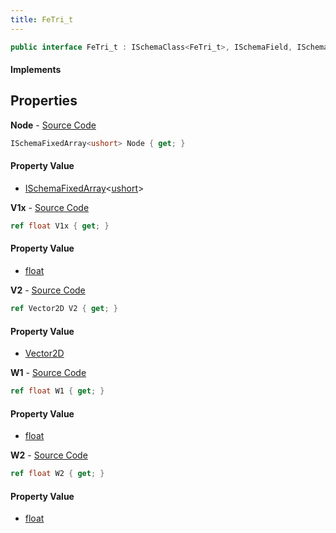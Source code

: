 ```yaml
---
title: FeTri_t
---
```


```csharp
public interface FeTri_t : ISchemaClass<FeTri_t>, ISchemaField, ISchemaClass, INativeHandle
```

#### Implements

## Properties

**Node** - [Source Code](https://github.com/swiftly-solution/swiftlys2/blob/main/managed/src/SwiftlyS2.Generated/Schemas/Interfaces/FeTri_t.cs#L16)

```csharp
ISchemaFixedArray<ushort> Node { get; }
```

#### Property Value

- [ISchemaFixedArray](/docs/api/shared/schemas/ischemafixedarray-1)<[ushort](https://learn.microsoft.com/dotnet/api/system.uint16)>

**V1x** - [Source Code](https://github.com/swiftly-solution/swiftlys2/blob/main/managed/src/SwiftlyS2.Generated/Schemas/Interfaces/FeTri_t.cs#L22)

```csharp
ref float V1x { get; }
```

#### Property Value

- [float](https://learn.microsoft.com/dotnet/api/system.single)

**V2** - [Source Code](https://github.com/swiftly-solution/swiftlys2/blob/main/managed/src/SwiftlyS2.Generated/Schemas/Interfaces/FeTri_t.cs#L24)

```csharp
ref Vector2D V2 { get; }
```

#### Property Value

- [Vector2D](/docs/api/shared/natives/vector2d)

**W1** - [Source Code](https://github.com/swiftly-solution/swiftlys2/blob/main/managed/src/SwiftlyS2.Generated/Schemas/Interfaces/FeTri_t.cs#L18)

```csharp
ref float W1 { get; }
```

#### Property Value

- [float](https://learn.microsoft.com/dotnet/api/system.single)

**W2** - [Source Code](https://github.com/swiftly-solution/swiftlys2/blob/main/managed/src/SwiftlyS2.Generated/Schemas/Interfaces/FeTri_t.cs#L20)

```csharp
ref float W2 { get; }
```

#### Property Value

- [float](https://learn.microsoft.com/dotnet/api/system.single)

